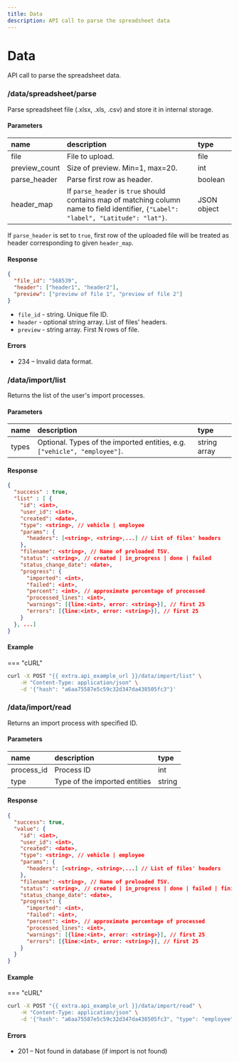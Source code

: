 ```yaml
---
title: Data
description: API call to parse the spreadsheet data
---
```


# Data

API call to parse the spreadsheet data.


### /data/spreadsheet/parse

Parse spreadsheet file (.xlsx, .xls, .csv) and store it in internal storage.

#### Parameters

| name          | description                                                                                                                           | type        |
|:--------------|:--------------------------------------------------------------------------------------------------------------------------------------|:------------|
| file          | File to upload.                                                                                                                       | file        |
| preview_count | Size of preview. Min=1, max=20.                                                                                                       | int         |
| parse_header  | Parse first row as header.                                                                                                            | boolean     |
| header_map    | If `parse_header` is `true` should contains map of matching column name to field identifier, `{"Label": "label", "Latitude": "lat"}`. | JSON object |

If `parse_header` is set to `true`, first row of the uploaded file will be treated as header corresponding to given `header_map`.

#### Response

```json
{
  "file_id": "568539",
  "header": ["header1", "header2"],
  "preview": ["preview of file 1", "preview of file 2"]
}
```

* `file_id` - string. Unique file ID.
* `header` - optional string array. List of files' headers.
* `preview` - string array. First N rows of file.

#### Errors

* 234 – Invalid data format.

### /data/import/list

Returns the list of the user's import processes.

#### Parameters

| name  | description                                                               | type         |
|:------|:--------------------------------------------------------------------------|:-------------|
| types | Optional. Types of the imported entities, e.g. `["vehicle", "employee"]`. | string array |


#### Response

```json
{
  "success" : true,
  "list" : [ {
    "id": <int>,
    "user_id": <int>,
    "created": <date>,
    "type": <string>, // vehicle | employee
    "params": {
      "headers": [<string>, <string>,...] // List of files' headers
    },
    "filename": <string>, // Name of preloaded TSV.
    "status": <string>, // created | in_progress | done | failed
    "status_change_date": <date>,
    "progress": {
      "imported": <int>,
      "failed": <int>,
      "percent": <int>, // approximate percentage of processed
      "processed_lines": <int>,
      "warnings": [{line:<int>, error: <string>}], // first 25
      "errors": [{line:<int>, error: <string>}], // first 25
    }
  }, ...]
}
```

#### Example

=== "cURL"

```bash
curl -X POST "{{ extra.api_example_url }}/data/import/list" \
    -H "Content-Type: application/json" \
    -d '{"hash": "a6aa75587e5c59c32d347da438505fc3"}'
```

### /data/import/read

Returns an import process with specified ID.

#### Parameters

| name       | description                   | type   |
|:-----------|:------------------------------|:-------|
| process_id | Process ID                    | int    |
| type       | Type of the imported entities | string |

#### Response

```json
{
  "success": true,
  "value": {
    "id": <int>,
    "user_id": <int>,
    "created": <date>,
    "type": <string>, // vehicle | employee
    "params": {
      "headers": [<string>, <string>,...] // List of files' headers
    },
    "filename": <string>, // Name of preloaded TSV.
    "status": <string>, // created | in_progress | done | failed | finished
    "status_change_date": <date>,
    "progress": {
      "imported": <int>,
      "failed": <int>,
      "percent": <int>, // approximate percentage of processed
      "processed_lines": <int>,
      "warnings": [{line:<int>, error: <string>}], // first 25
      "errors": [{line:<int>, error: <string>}], // first 25
    }
  }
}
```

#### Example

=== "cURL"

```bash
curl -X POST "{{ extra.api_example_url }}/data/import/read" \
    -H "Content-Type: application/json" \
    -d '{"hash": "a6aa75587e5c59c32d347da438505fc3", "type": "employee", "process_id": 1}'
```

#### Errors

* 201 – Not found in database (if import is not found)
